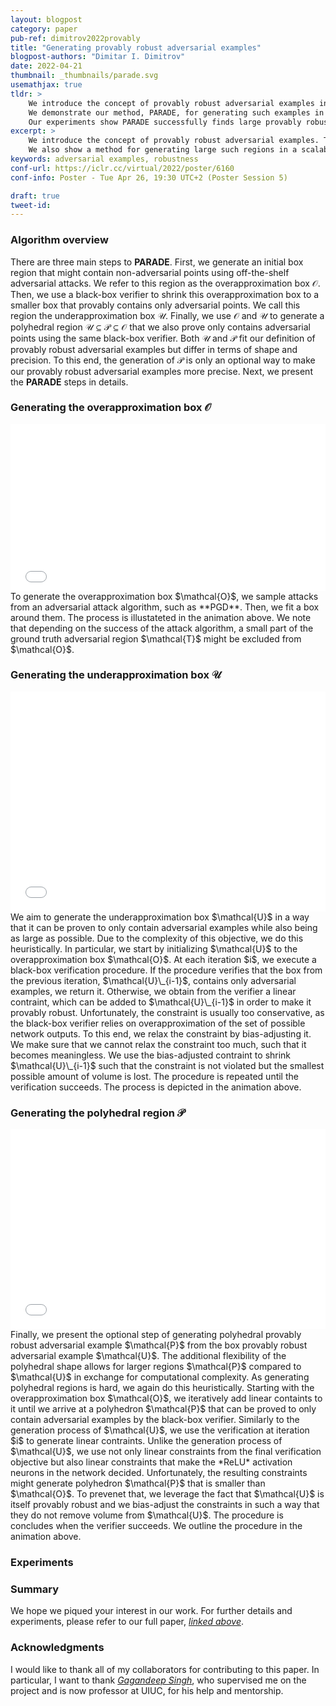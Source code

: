 ```yaml
---
layout: blogpost
category: paper
pub-ref: dimitrov2022provably
title: "Generating provably robust adversarial examples"
blogpost-authors: "Dimitar I. Dimitrov" 
date: 2022-04-21
thumbnail: _thumbnails/parade.svg
usemathjax: true
tldr: >
    We introduce the concept of provably robust adversarial examples in deep neural networks. These are adversarial examples that are generated together with a region around them proven to be robust to a set of perturbations.
    We demonstrate our method, PARADE, for generating such examples in a scalable manner that uses adversarial attack algorithms to generate a candidate region which is then refined until proven robust.
    Our experiments show PARADE successfully finds large provably robust regions to both pixel intensity and geometric pertrubations containing up to $10^{573}$ and $10^{599}$ individual adversarial examples, respectively. 
excerpt: >
    We introduce the concept of provably robust adversarial examples. These are adversarial examples that are generated together with a region around them that can be proven robust to perturbations. 
    We also show a method for generating large such regions in a scalable manner.
keywords: adversarial examples, robustness
conf-url: https://iclr.cc/virtual/2022/poster/6160
conf-info: Poster - Tue Apr 26, 19:30 UTC+2 (Poster Session 5)

draft: true
tweet-id:
---
```





### Algorithm overview
There are three main steps to **PARADE**. First, we generate an initial box region that might contain non-adversarial points using off-the-shelf adversarial attacks. 
We refer to this region as the overapproximation box $\mathcal{O}$. Then, we use a black-box verifier to shrink this overapproximation box to a smaller box that provably contains only adversarial points. We call this region the underapproximation box $\mathcal{U}$.
Finally, we use  $\mathcal{O}$ and $\mathcal{U}$ to generate a polyhedral region  $\mathcal{U}\subseteq\mathcal{P}\subseteq\mathcal{O}$ that we also prove only contains adversarial points using the same black-box verifier. Both $\mathcal{U}$ and $\mathcal{P}$ fit our definition of 
provably robust adversarial examples but differ in terms of shape and precision. To this end, the generation of $\mathcal{P}$ is only an optional way to make our provably robust adversarial examples more precise. Next, we present the **PARADE** steps in details. 

### Generating the overapproximation box  $\mathcal{O}$
<iframe src="/assets/blog/parade/over.svg" style="border: none;;width: 100%;height: 200pt;"></iframe>
To generate the overapproximation box $\mathcal{O}$, we sample attacks from an adversarial attack algorithm, such as **PGD**. Then, we fit a box around them. The process is illustateted in the animation above. 
We note that depending on the success of the attack algorithm, a small part of the ground truth adversarial region $\mathcal{T}$ might be excluded from $\mathcal{O}$.

### Generating the underapproximation box  $\mathcal{U}$
<iframe src="/assets/blog/parade/under.svg" style="border: none;;width: 100%;height: 264pt;"></iframe>
We aim to generate the underapproximation box $\mathcal{U}$ in a way that it can be proven to only contain adversarial examples while also being as large as possible. Due to the complexity of this objective, we do this heuristically. In particular, we start by initializing $\mathcal{U}$
to the overapproximation box $\mathcal{O}$. At each iteration $i$, we execute a black-box verification procedure. If the procedure verifies that the box from the previous iteration, $\mathcal{U}\_{i-1}$, contains only adversarial examples, we return it. 
Otherwise, we obtain from the verifier a linear contraint, which can be added to $\mathcal{U}\_{i-1}$ in order to make it provably robust. Unfortunately, the constraint is usually too conservative, as the black-box verifier relies on overapproximation of the set of possible network outputs. To this end, we relax the constraint by bias-adjusting it.
We make sure that we cannot relax the constraint too much, such that it becomes meaningless. We use the bias-adjusted contraint to shrink $\mathcal{U}\_{i-1}$ such that the constraint is not violated but the smallest possible amount of volume is lost. The procedure is repeated until the verification succeeds. The process is depicted in the animation above.

### Generating the polyhedral region  $\mathcal{P}$
<iframe src="/assets/blog/parade/poly.svg" style="border: none;;width: 100%;height: 240pt;"></iframe>
Finally, we present the optional step of generating polyhedral provably robust adversarial example $\mathcal{P}$ from the box provably robust adversarial example $\mathcal{U}$. 
The additional flexibility of the polyhedral shape allows for larger regions $\mathcal{P}$ compared to $\mathcal{U}$ in exchange for computational complexity. As generating polyhedral regions is hard, we again do this heuristically.
Starting with the overapproximation box $\mathcal{O}$, we iteratively add linear containts to it until we arrive at a polyhedron $\mathcal{P}$ that can be proved to only contain adversarial examples by the black-box verifier. 
Similarly to the generation process of $\mathcal{U}$, we use the verification at iteration $i$ to generate linear contraints. 
Unlike the generation process of $\mathcal{U}$, we use not only linear constraints from the final verification objective but also linear constraints that make the *ReLU* activation neurons in the network decided. 
Unfortunately, the resulting constraints might generate polyhedron $\mathcal{P}$ that is smaller than $\mathcal{O}$. To prevenet that, we leverage the fact that $\mathcal{U}$ is itself provably robust and we bias-adjust the constraints in such a way that they do not remove volume from $\mathcal{U}$.
The procedure is concludes when the verifier succeeds. We outline the procedure in the animation above.

### Experiments


### Summary

We hope we piqued your interest in our work. For further details and experiments, please refer to our full paper, [*linked above*](https://files.sri.inf.ethz.ch/website/papers/symex.pdf).
### Acknowledgments

I would like to thank all of my collaborators for contributing to this paper. In particular, I want to thank [*Gagandeep Singh*](https://ggndpsngh.github.io/), who supervised me on the project and is now professor at UIUC, for his help and mentorship.
